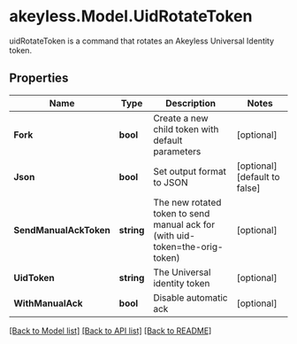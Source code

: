 # akeyless.Model.UidRotateToken
uidRotateToken is a command that rotates an Akeyless Universal Identity token.

## Properties

Name | Type | Description | Notes
------------ | ------------- | ------------- | -------------
**Fork** | **bool** | Create a new child token with default parameters | [optional] 
**Json** | **bool** | Set output format to JSON | [optional] [default to false]
**SendManualAckToken** | **string** | The new rotated token to send manual ack for (with uid-token&#x3D;the-orig-token) | [optional] 
**UidToken** | **string** | The Universal identity token | [optional] 
**WithManualAck** | **bool** | Disable automatic ack | [optional] 

[[Back to Model list]](../README.md#documentation-for-models) [[Back to API list]](../README.md#documentation-for-api-endpoints) [[Back to README]](../README.md)

